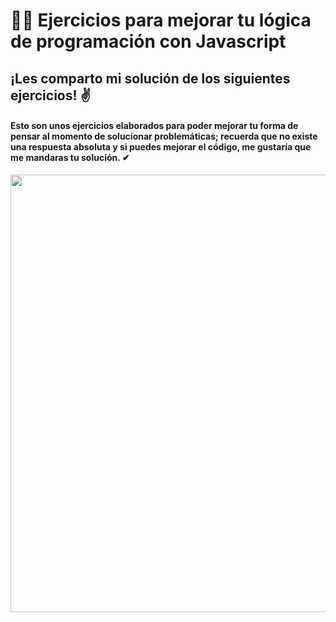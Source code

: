 # 🏋‍♂ Ejercicios para mejorar tu lógica de programación con Javascript

## ¡Les comparto mi solución de los siguientes ejercicios! ✌️

#### Esto son unos ejercicios elaborados para poder mejorar tu forma de pensar al momento de solucionar problemáticas; recuerda que no existe una respuesta absoluta y si puedes mejorar el código, me gustaría que me mandaras tu solución. ✔  

  
  <img src="https://res.cloudinary.com/juancms98/image/upload/v1630885661/juancms98_yzbssj.png" width="700" heigth="700">

